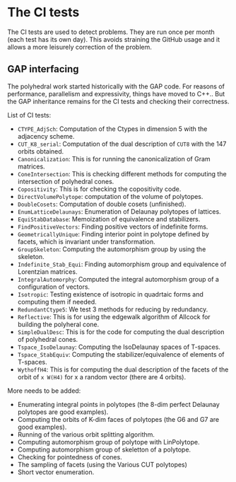The CI tests
============

The CI tests are used to detect problems. They are run once per month
(each test has its own day). This avoids straining the GitHub usage
and it allows a more leisurely correction of the problem.

GAP interfacing
---------------

The polyhedral work started historically with the GAP code.
For reasons of performance, parallelism and expressivity,
things have moved to C++.. But the GAP inheritance remains
for the CI tests and checking their correctness.

List of CI tests:
* `CTYPE_AdjSch`: Computation of the Ctypes in dimension 5 with the adjacency scheme.
* `CUT_K8_serial`: Computation of the dual description of `CUT8` with the 147 orbits obtained.
* `Canonicalization`: This is for running the canonicalization of Gram
matrices.
* `ConeIntersection`: This is checking different methods for computing the
intersection of polyhedral cones.
* `Copositivity`: This is for checking the copositivity code.
* `DirectVolumePolytope`: computation of the volume of polytopes.
* `DoubleCosets`: Computation of double cosets (unfinished).
* `EnumLatticeDelaunays`: Enumeration of Delaunay polytopes of lattices.
* `EquiStabDatabase`: Memoization of equivalence and stabilizers.
* `FindPositiveVectors`: Finding positive vectors of indefinite forms.
* `GeometricallyUnique`: Finding interior point in polytope defined by facets,
which is invariant under transformation.
* `GroupSkeleton`: Computing the automorphism group by using the skeleton.
* `Indefinite_Stab_Equi`: Finding automorphism group and equivalence of Lorentzian
matrices.
* `IntegralAutomorphy`: Computed the integral automorphism group of a
configuration of vectors.
* `Isotropic`: Testing existence of isotropic in quadrtaic forms and computing them
if needed.
* `RedundantCtype5`: We test 3 methods for reducing by redundancy.
* `Reflective`: This is for using the edgewalk algorithm of Allcock for
building the polyheral cone.
* `SimpleDualDesc`: This is for the code for computing the dual description
of polyhedral cones.
* `Tspace_IsoDelaunay`: Computing the IsoDelaunay spaces of T-spaces.
* `Tspace_StabEquiv`: Computing the stabilizer/equivalence of elements of T-spaces.
* `WythoffH4`: This is for computing the dual description of the facets of
the orbit of `x W(H4)` for x a random vector (there are 4 orbits).

More needs to be added:
* Enumerating integral points in polytopes (the 8-dim perfect Delaunay polytopes
are good examples).
* Computing the orbits of K-dim faces of polytopes (the G6 and G7 are good examples).
* Running of the various orbit splitting algorithm.
* Computing automorphism group of polytope with LinPolytope.
* Computing automorphism group of skeletton of a polytope.
* Checking for pointedness of cones.
* The sampling of facets (using the Various CUT polytopes)
* Short vector enumeration.
